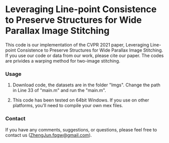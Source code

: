 # Leveraging Line-point Consistence to Preserve Structures for Wide Parallax Image Stitching

This code is our implementation of the CVPR 2021 paper, Leveraging Line-point Consistence to Preserve Structures for Wide Parallax Image Stitching. If you use our code or data from our work, please cite our paper. The codes are privides a warping method for two-image stitching.

### Usage

1. Download code, the datasets are in the folder "Imgs". Change the path in Line 33 of "main.m" and run the "main.m".

2. This code has been tested on 64bit Windows. If you use on other platforms, you'll need to compile your own mex files.

### Contact

If you have any comments, suggestions, or questions, please feel free to contact us (ZhengJun.fqgw@gmail.com).

